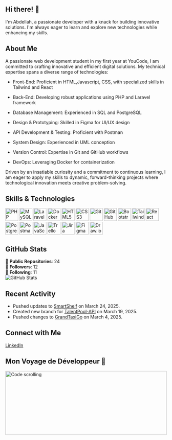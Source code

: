 ## Hi there! 👋

I'm Abdellah, a passionate developer with a knack for building innovative solutions. I'm always eager to learn and explore new technologies while enhancing my skills.

## About Me

A passionate web development student in my first year at YouCode, I am committed to crafting innovative and efficient digital solutions. My technical expertise spans a diverse range of technologies:

- Front-End: Proficient in HTML,Javascript, CSS, with specialized skills in Tailwind and React

- Back-End: Developing robust applications using PHP and Laravel framework

- Database Management: Experienced in SQL and PostgreSQL

- Design & Prototyping: Skilled in Figma for UI/UX design

- API Development & Testing: Proficient with Postman

- System Design: Experienced in UML conception

- Version Control: Expertise in Git and GitHub workflows

- DevOps: Leveraging Docker for containerization

Driven by an insatiable curiosity and a commitment to continuous learning, I am eager to apply my skills to dynamic, forward-thinking projects where technological innovation meets creative problem-solving.

## Skills & Technologies

<p align="left">
  <img src="https://img.icons8.com/color/48/000000/php.png" alt="PHP" width="40" height="40"/>
  <img src="https://img.icons8.com/color/48/000000/mysql-logo.png" alt="MySQL" width="40" height="40"/>
  <img src="https://img.icons8.com/fluency/48/000000/laravel.png" alt="Laravel" width="40" height="40"/>
  <img src="https://img.icons8.com/fluency/48/000000/docker.png" alt="Docker" width="40" height="40"/>
  <img src="https://img.icons8.com/color/48/000000/html-5.png" alt="HTML5" width="40" height="40"/>
  <img src="https://img.icons8.com/color/48/000000/css3.png" alt="CSS3" width="40" height="40"/>
  <img src="https://img.icons8.com/color/48/000000/git.png" alt="Git" width="40" height="40"/>
  <img src="https://img.icons8.com/glyph-neue/64/000000/github.png" alt="GitHub" width="40" height="40">
  <img src="https://img.icons8.com/color/48/000000/bootstrap.png" alt="Bootstrap" width="40"height="40">
  <img src="https://img.icons8.com/color/48/000000/tailwindcss.png" alt="Tailwind CSS" width="40" height="40"/>
  <img src="https://img.icons8.com/officel/40/000000/react.png" alt="React" width="40" height="40"/>
  <img src="https://img.icons8.com/color/48/000000/postgreesql.png" alt="PostgreSQL" width="40" height="40"/>
  <img src="https://img.icons8.com/dusk/64/000000/postman-api.png" alt="Postman" width="40" height="40">
  <img src="https://img.icons8.com/color/48/000000/javascript.png" alt="JavaScript" width="40" height="40"/>
  <img src="https://img.icons8.com/color/48/000000/trello.png" alt="Trello" width="40" height="40"/> <img src="https://img.icons8.com/color/48/000000/jira.png" alt="Jira" width="40" height="40"/>
  <img src="https://img.icons8.com/color/48/000000/figma.png" alt="Figma" width="40" height="40"/>
  <img src="https://img.icons8.com/external-tal-revivo-color-tal-revivo/48/000000/external-draw-io-is-a-free-online-diagram-software-logo-color-tal-revivo.png" alt="Draw.io" width="40" height="40"/>
</p>


## GitHub Stats

🔹 **Public Repositories**: 24  
🔹 **Followers**: 12  
🔹 **Following**: 11  
![GitHub Stats](https://github-readme-stats.vercel.app/api?username=Abdellah-EL-malky&show_icons=true&theme=radical)

## Recent Activity

- Pushed updates to [SmartShelf](https://github.com/Abdellah-EL-malky/SmartShelf) on March 24, 2025.
- Created new branch for [TalentPool-API](https://github.com/Abdellah-EL-malky/TalentPool-API) on March 19, 2025.
- Pushed changes to [GrandTaxiGo](https://github.com/Abdellah-EL-malky/GrandTaxiGo) on March 4, 2025.

## Connect with Me

[LinkedIn](https://www.linkedin.com/in/abdellah-el-malky-3515761b5/)

## Mon Voyage de Développeur 🚀

<img src="https://media.giphy.com/media/v1.Y2lkPTc5MGI3NjExMjU0ZjJmNmQ0MmU5NmQ0YzRiNTU4Yzk1NmEzNGQ3MjdjZGZkNWIwYSZlcD12anZlZGl0b3JfZ2lmJmN0PWc/iFmPz8rRXPyGILMFEF/giphy.gif" width="100%" height="200" alt="Code scrolling">
